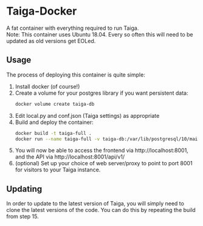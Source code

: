 # Taiga-Docker

A fat container with everything required to run Taiga.  
Note: This container uses Ubuntu 18.04. Every so often this will need to be updated as old versions get EOLed.

## Usage
The process of deploying this container is quite simple:
1. Install docker (of course!)
2. Create a volume for your postgres library if you want persistent data:
    ```bash
    docker volume create taiga-db
    ```
3. Edit local.py and conf.json (Taiga settings) as appropriate
4. Build and deploy the container:
    ```bash
    docker build -t taiga-full .
    docker run --name taiga-full -v taiga-db:/var/lib/postgresql/10/main -p 8001:8001 taiga-full 
    ```
5. You will now be able to access the frontend via http://localhost:8001, and the API via http://localhost:8001/api/v1/
6. (optional) Set up your choice of web server/proxy to point to port 8001 for visitors to your Taiga instance.

## Updating
In order to update to the latest version of Taiga, you will simply need to clone the latest versions of the code. You
can do this by repeating the build from step 15.

